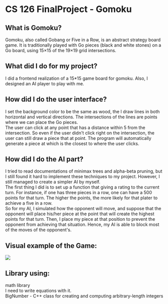 # CS 126 FinalProject - Gomoku
## What is Gomoku?
Gomoku, also called Gobang or Five in a Row, is an abstract strategy board game. It is traditionally played with Go pieces (black and white stones) on a Go board, using 15×15 of the 19×19 grid intersections.

## What did I do for my project?
I did a frontend realization of a 15*15 game board for gomoku. Also, I designed an AI player to play with me.

## How did I do the user interface?
I set the background color to be the same as wood, the I draw lines in both horizontal and vertical directions. The intersections of the lines are points where we can place the Go pieces. <br>
The user can click at any point that has a distance within 5 from the intersection. So even if the user didn't click right on the intersection, the user can still draw a piece that at point. The program will automatically generate a piece at which is the closest to where the user clicks.  <br>

## How did I do the AI part?
I tried to read documentations of minimax trees and alpha-beta pruning, but I still found it hard to implement these techniques to my project. However, I still managed to create a simpler AI by myself. <br>
The first thing I did is to set up a function that giving a rating to the current turn. For instance, if one has three pieces in a row, one can have a 500 points for that turn. The higher the points, the more likely for that plater to achieve a five in a row. <br>
So for my AI, I simulated how the opponent will move, and suppose that the opponent will place his/her piece at the point that will create the highest points for that turn. Then, I place my piece at that position to prevent the opponent from achieving that situation. Hence, my AI is able to block most of the moves of the opponent's.

## Visual example of the Game:
![](https://github.com/uiuc-sp18-cs126/final-project-rickypeng99/raw/master/graph.jpg)<br>

## Library using:
math library <br>
I need to write equations with it. <br>
BigNumber - C++ class for creating and computing arbitrary-length integers

